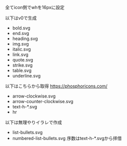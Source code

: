 全てicon側でwhを16pxに設定

以下はv0で生成

- bold.svg
- end.svg
- heading.svg
- img.svg
- italic.svg
- link.svg
- quote.svg
- strike.svg
- table.svg
- underline.svg

以下はこちらから取得
https://phosphoricons.com/

- arrow-clockwise.svg
- arrow-counter-clockwise.svg
- text-h-*.svg
- hr

以下は無理やりイラレで作成
- list-bullets.svg
- numbered-list-bullets.svg
序数はtext-h-*.svgから拝借